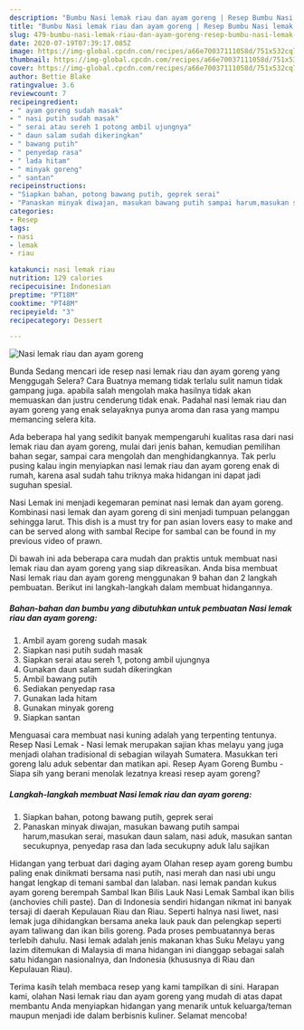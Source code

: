 ```yaml
---
description: "Bumbu Nasi lemak riau dan ayam goreng | Resep Bumbu Nasi lemak riau dan ayam goreng Yang Lezat Sekali"
title: "Bumbu Nasi lemak riau dan ayam goreng | Resep Bumbu Nasi lemak riau dan ayam goreng Yang Lezat Sekali"
slug: 479-bumbu-nasi-lemak-riau-dan-ayam-goreng-resep-bumbu-nasi-lemak-riau-dan-ayam-goreng-yang-lezat-sekali
date: 2020-07-19T07:39:17.085Z
image: https://img-global.cpcdn.com/recipes/a66e70037111058d/751x532cq70/nasi-lemak-riau-dan-ayam-goreng-foto-resep-utama.jpg
thumbnail: https://img-global.cpcdn.com/recipes/a66e70037111058d/751x532cq70/nasi-lemak-riau-dan-ayam-goreng-foto-resep-utama.jpg
cover: https://img-global.cpcdn.com/recipes/a66e70037111058d/751x532cq70/nasi-lemak-riau-dan-ayam-goreng-foto-resep-utama.jpg
author: Bettie Blake
ratingvalue: 3.6
reviewcount: 7
recipeingredient:
- " ayam goreng sudah masak"
- " nasi putih sudah masak"
- " serai atau sereh 1 potong ambil ujungnya"
- " daun salam sudah dikeringkan"
- " bawang putih"
- " penyedap rasa"
- " lada hitam"
- " minyak goreng"
- " santan"
recipeinstructions:
- "Siapkan bahan, potong bawang putih, geprek serai"
- "Panaskan minyak diwajan, masukan bawang putih sampai harum,masukan serai, masukan daun salam, nasi aduk, masukan santan secukupnya, penyedap rasa dan lada secukupny aduk lalu sajikan"
categories:
- Resep
tags:
- nasi
- lemak
- riau

katakunci: nasi lemak riau 
nutrition: 129 calories
recipecuisine: Indonesian
preptime: "PT18M"
cooktime: "PT48M"
recipeyield: "3"
recipecategory: Dessert

---
```



![Nasi lemak riau dan ayam goreng](https://img-global.cpcdn.com/recipes/a66e70037111058d/751x532cq70/nasi-lemak-riau-dan-ayam-goreng-foto-resep-utama.jpg)

Bunda Sedang mencari ide resep nasi lemak riau dan ayam goreng yang Menggugah Selera? Cara Buatnya memang tidak terlalu sulit namun tidak gampang juga. apabila salah mengolah maka hasilnya tidak akan memuaskan dan justru cenderung tidak enak. Padahal nasi lemak riau dan ayam goreng yang enak selayaknya punya aroma dan rasa yang mampu memancing selera kita.

Ada beberapa hal yang sedikit banyak mempengaruhi kualitas rasa dari nasi lemak riau dan ayam goreng, mulai dari jenis bahan, kemudian pemilihan bahan segar, sampai cara mengolah dan menghidangkannya. Tak perlu pusing kalau ingin menyiapkan nasi lemak riau dan ayam goreng enak di rumah, karena asal sudah tahu triknya maka hidangan ini dapat jadi suguhan spesial.

Nasi Lemak ini menjadi kegemaran peminat nasi lemak dan ayam goreng. Kombinasi nasi lemak dan ayam goreng di sini menjadi tumpuan pelanggan sehingga larut. This dish is a must try for pan asian lovers easy to make and can be served along with sambal Recipe for sambal can be found in my previous video of prawn.


Di bawah ini ada beberapa cara mudah dan praktis untuk membuat nasi lemak riau dan ayam goreng yang siap dikreasikan. Anda bisa membuat Nasi lemak riau dan ayam goreng menggunakan 9 bahan dan 2 langkah pembuatan. Berikut ini langkah-langkah dalam membuat hidangannya.

<!--inarticleads1-->

##### Bahan-bahan dan bumbu yang dibutuhkan untuk pembuatan Nasi lemak riau dan ayam goreng:

1. Ambil  ayam goreng sudah masak
1. Siapkan  nasi putih sudah masak
1. Siapkan  serai atau sereh 1, potong ambil ujungnya
1. Gunakan  daun salam sudah dikeringkan
1. Ambil  bawang putih
1. Sediakan  penyedap rasa
1. Gunakan  lada hitam
1. Gunakan  minyak goreng
1. Siapkan  santan


Menguasai cara membuat nasi kuning adalah yang terpenting tentunya. Resep Nasi Lemak - Nasi lemak merupakan sajian khas melayu yang juga menjadi olahan tradisional di sebagian wilayah Sumatera. Masukkan teri goreng lalu aduk sebentar dan matikan api. Resep Ayam Goreng Bumbu - Siapa sih yang berani menolak lezatnya kreasi resep ayam goreng? 

<!--inarticleads2-->

##### Langkah-langkah membuat Nasi lemak riau dan ayam goreng:

1. Siapkan bahan, potong bawang putih, geprek serai
1. Panaskan minyak diwajan, masukan bawang putih sampai harum,masukan serai, masukan daun salam, nasi aduk, masukan santan secukupnya, penyedap rasa dan lada secukupny aduk lalu sajikan


Hidangan yang terbuat dari daging ayam Olahan resep ayam goreng bumbu paling enak dinikmati bersama nasi putih, nasi merah dan nasi ubi ungu hangat lengkap di temani sambal dan lalaban. nasi lemak pandan kukus ayam goreng berempah Sambal Ikan Bilis Lauk Nasi Lemak Sambal ikan bilis (anchovies chili paste). Dan di Indonesia sendiri hidangan nikmat ini banyak tersaji di daerah Kepulauan Riau dan Riau. Seperti halnya nasi liwet, nasi lemak juga dihidangkan bersama aneka lauk pauk dan pelengkap seperti ayam taliwang dan ikan bilis goreng. Pada proses pembuatannya beras terlebih dahulu. Nasi lemak adalah jenis makanan khas Suku Melayu yang lazim ditemukan di Malaysia di mana hidangan ini dianggap sebagai salah satu hidangan nasionalnya, dan Indonesia (khususnya di Riau dan Kepulauan Riau). 

Terima kasih telah membaca resep yang kami tampilkan di sini. Harapan kami, olahan Nasi lemak riau dan ayam goreng yang mudah di atas dapat membantu Anda menyiapkan hidangan yang menarik untuk keluarga/teman maupun menjadi ide dalam berbisnis kuliner. Selamat mencoba!

